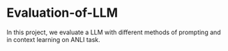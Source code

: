 # Evaluation-of-LLM
In this project, we evaluate a LLM with different methods of prompting and in context learning on ANLI task.
